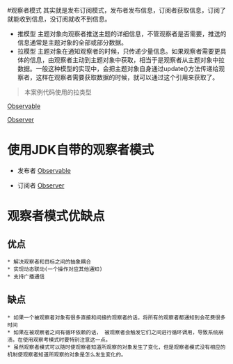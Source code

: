 #观察者模式
 其实就是发布订阅模式，发布者发布信息，订阅者获取信息，订阅了就能收到信息，没订阅就收不到信息。

* 推模型
    主题对象向观察者推送主题的详细信息，不管观察者是否需要，推送的信息通常是主题对象的全部或部分数据。
* 拉模型
   主题对象在通知观察者的时候，只传递少量信息。如果观察者需要更具体的信息，由观察者主动到主题对象中获取，相当于是观察者从主题对象中拉数据。一般这种模型的实现中，会把主题对象自身通过update()方法传递给观察者，这样在观察者需要获取数据的时候，就可以通过这个引用来获取了。

> 本案例代码使用的拉类型

  [Observable](./ConcreteSubject.java)
  
  [Observer](./ConcreteObserver.java)
  
# 使用JDK自带的观察者模式
 * 发布者
 [Observable](./ConcreteWeatherSubject.java)
 
 * 订阅者
 [Observer](./ConcreteWeatherObserver.java)
 
# 观察者模式优缺点

 ## 优点
    
    * 解决观察者和目标之间的抽象耦合
    * 实现动态联动(一个操作对应其他通知)
    * 支持广播通信
 ## 缺点
    
    * 如果一个被观察者对象有很多直接和间接的观察者的话，将所有的观察者都通知到会花费很多时间
    * 如果在被观察者之间有循环依赖的话， 被观察者会触发它们之间进行循环调用，导致系统崩溃。在使用观察考模式时要特别注意这一点。
    * 虽然观察者模式可以随时使观察者知道所观察的对象发生了变化，但是观察者模式没有相应的机制使观察者知道所观察的对象是怎么发生变化的。
